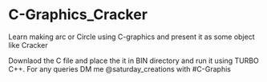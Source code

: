 # C-Graphics_Cracker
Learn making arc or Circle using C-graphics  and present it as some object like Cracker 

Downlaod the C file and place the it in BIN directory and run it using TURBO C++.
For any queries DM me @saturday_creations with #C-Graphis
